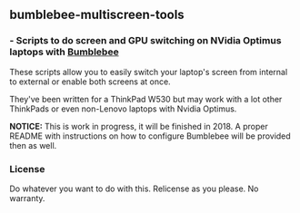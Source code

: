 ## bumblebee-multiscreen-tools
### - Scripts to do screen and GPU switching on NVidia Optimus laptops with [Bumblebee](https://github.com/Bumblebee-Project/Bumblebee)

These scripts allow you to easily switch your laptop's screen from internal to external or enable both screens at once.

They've been written for a ThinkPad W530 but may work with a lot other ThinkPads or even non-Lenovo laptops with Nvidia Optimus.

**NOTICE:** This is work in progress, it will be finished in 2018. A proper README with instructions on how to configure Bumblebee will be provided then as well.

### License

Do whatever you want to do with this. Relicense as you please. No warranty.
